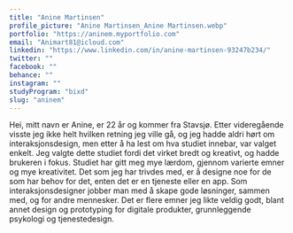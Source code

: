 ```yaml
---
title: "Anine Martinsen"
profile_picture: "Anine Martinsen_Anine Martinsen.webp"
portfolio: "https://aninem.myportfolio.com"
email: "Animart81@icloud.com"
linkedin: "https://www.linkedin.com/in/anine-martinsen-93247b234/"
twitter: ""
facebook: ""
behance: ""
instagram: ""
studyProgram: "bixd"
slug: "aninem"
---
```


Hei, mitt navn er Anine, er 22 år og kommer fra Stavsjø. Etter videregående visste jeg ikke helt hvilken retning jeg ville gå, og jeg hadde aldri hørt om interaksjonsdesign, men etter å ha lest om hva studiet innebar, var valget enkelt. Jeg valgte dette studiet fordi det virket bredt og kreativt, og hadde brukeren i fokus. Studiet har gitt meg mye lærdom, gjennom varierte emner og mye kreativitet. Det som jeg har trivdes med, er å designe noe for de som har behov for det, enten det er en tjeneste eller en app. Som interaksjonsdesigner jobber man med å skape gode løsninger, sammen med, og for andre mennesker. Det er flere emner jeg likte veldig godt, blant annet design og prototyping for digitale produkter, grunnleggende psykologi og tjenestedesign.
